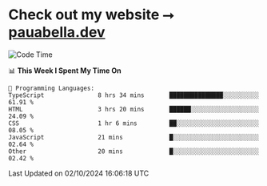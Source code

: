 # Check out my website ⭢ [pauabella.dev](https://pauabella.dev)

<!--START_SECTION:waka-->
![Code Time](http://img.shields.io/badge/Code%20Time-3%2C764%20hrs%2041%20mins-blue)

📊 **This Week I Spent My Time On** 

```text
💬 Programming Languages: 
TypeScript               8 hrs 34 mins       ███████████████░░░░░░░░░░   61.91 % 
HTML                     3 hrs 20 mins       ██████░░░░░░░░░░░░░░░░░░░   24.09 % 
CSS                      1 hr 6 mins         ██░░░░░░░░░░░░░░░░░░░░░░░   08.05 % 
JavaScript               21 mins             █░░░░░░░░░░░░░░░░░░░░░░░░   02.64 % 
Other                    20 mins             █░░░░░░░░░░░░░░░░░░░░░░░░   02.42 % 
```


 Last Updated on 02/10/2024 16:06:18 UTC
<!--END_SECTION:waka-->
